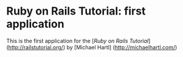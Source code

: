 # Ruby on Rails Tutorial: first application

This is the first application for the 
[*Ruby on Rails Tutorial*] (http://railstutorial.org/)
by [Michael Hartl] (http://michaelhartl.com/)
